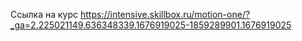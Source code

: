 Ссылка на курс https://intensive.skillbox.ru/motion-one/?_ga=2.225021149.636348339.1676919025-1859289901.1676919025
